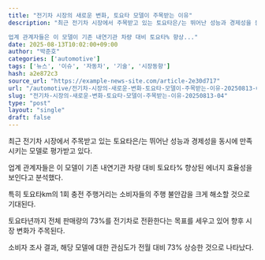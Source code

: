 ```yaml
---
title: "전기차 시장의 새로운 변화, 토요타 모델이 주목받는 이유"
description: "최근 전기차 시장에서 주목받고 있는 토요타은/는 뛰어난 성능과 경제성을 동시에 만족시키는 모델로 평가받고 있다.

업계 관계자들은 이 모델이 기존 내연기관 차량 대비 토요타% 향상..."
date: 2025-08-13T10:02:00+09:00
author: "박준호"
categories: ['automotive']
tags: ['뉴스', '이슈', '자동차', '기술', '시장동향']
hash: a2e872c3
source_url: "https://example-news-site.com/article-2e30d717"
url: "/automotive/전기차-시장의-새로운-변화-토요타-모델이-주목받는-이유-20250813-04/"
slug: "전기차-시장의-새로운-변화-토요타-모델이-주목받는-이유-20250813-04"
type: "post"
layout: "single"
draft: false
---
```


최근 전기차 시장에서 주목받고 있는 토요타은/는 뛰어난 성능과 경제성을 동시에 만족시키는 모델로 평가받고 있다.

업계 관계자들은 이 모델이 기존 내연기관 차량 대비 토요타% 향상된 에너지 효율성을 보인다고 분석했다.

특히 토요타km의 1회 충전 주행거리는 소비자들의 주행 불안감을 크게 해소할 것으로 기대된다.

토요타년까지 전체 판매량의 73%를 전기차로 전환한다는 목표를 세우고 있어 향후 시장 변화가 주목된다.

소비자 조사 결과, 해당 모델에 대한 관심도가 전월 대비 73% 상승한 것으로 나타났다.
